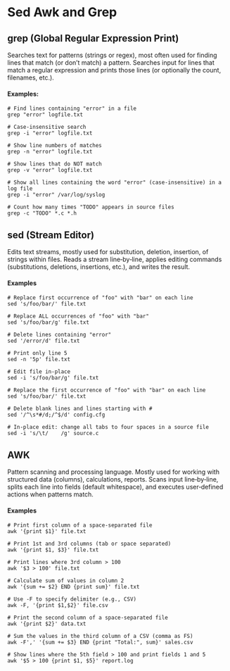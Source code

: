 # Sed Awk and Grep

## **grep (Global Regular Expression Print)**

Searches text for patterns (strings or regex), most often used for finding lines that match (or don’t match) a pattern. Searches input for lines that match a regular expression and prints those lines (or optionally the count, filenames, etc.).

#### Examples:

```
# Find lines containing "error" in a file
grep "error" logfile.txt

# Case-insensitive search
grep -i "error" logfile.txt

# Show line numbers of matches
grep -n "error" logfile.txt

# Show lines that do NOT match
grep -v "error" logfile.txt

# Show all lines containing the word "error" (case‑insensitive) in a log file
grep -i "error" /var/log/syslog

# Count how many times "TODO" appears in source files
grep -c "TODO" *.c *.h
```

## sed (Stream Editor)

Edits text streams, mostly used for substitution, deletion, insertion, of strings within files. Reads a stream line‑by‑line, applies editing commands (substitutions, deletions, insertions, etc.), and writes the result.

#### Examples

```
# Replace first occurrence of "foo" with "bar" on each line
sed 's/foo/bar/' file.txt

# Replace ALL occurrences of "foo" with "bar"
sed 's/foo/bar/g' file.txt

# Delete lines containing "error"
sed '/error/d' file.txt

# Print only line 5
sed -n '5p' file.txt

# Edit file in-place
sed -i 's/foo/bar/g' file.txt

# Replace the first occurrence of "foo" with "bar" on each line
sed 's/foo/bar/' file.txt

# Delete blank lines and lines starting with #
sed '/^\s*#/d;/^$/d' config.cfg

# In‑place edit: change all tabs to four spaces in a source file
sed -i 's/\t/    /g' source.c
```

## AWK

Pattern scanning and processing language. Mostly used for working with structured data (columns), calculations, reports. Scans input line‑by‑line, splits each line into fields (default whitespace), and executes user‑defined actions when patterns match.

#### Examples

```
# Print first column of a space-separated file
awk '{print $1}' file.txt

# Print 1st and 3rd columns (tab or space separated)
awk '{print $1, $3}' file.txt

# Print lines where 3rd column > 100
awk '$3 > 100' file.txt

# Calculate sum of values in column 2
awk '{sum += $2} END {print sum}' file.txt

# Use -F to specify delimiter (e.g., CSV)
awk -F, '{print $1,$2}' file.csv

# Print the second column of a space‑separated file
awk '{print $2}' data.txt

# Sum the values in the third column of a CSV (comma as FS)
awk -F',' '{sum += $3} END {print "Total:", sum}' sales.csv

# Show lines where the 5th field > 100 and print fields 1 and 5
awk '$5 > 100 {print $1, $5}' report.log
```
